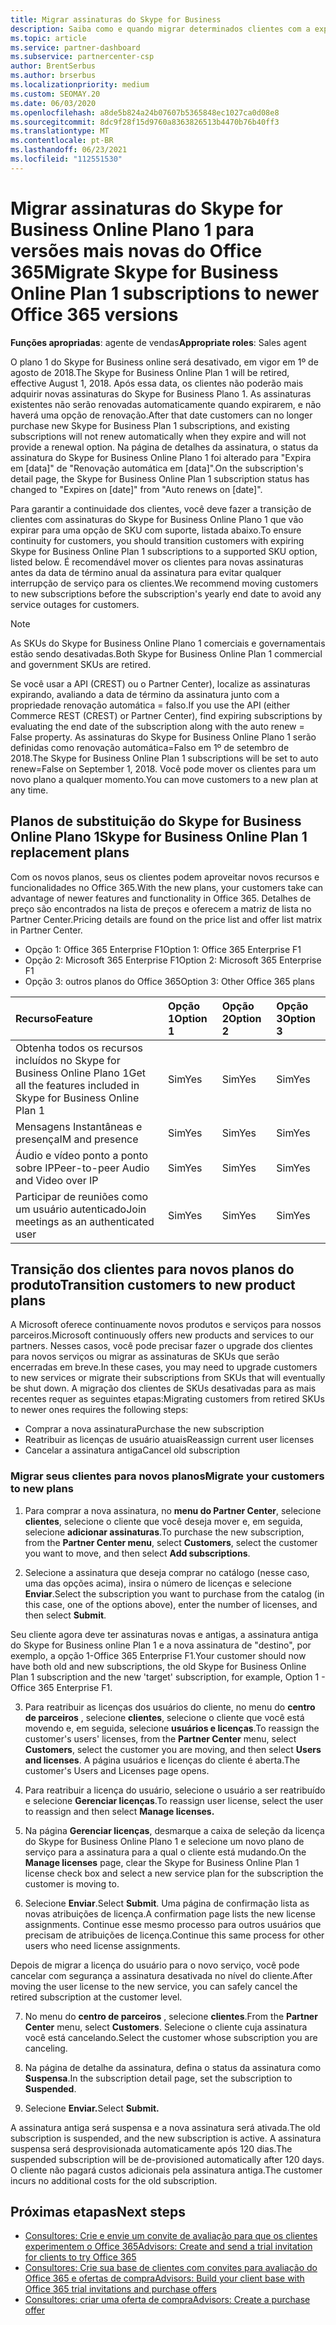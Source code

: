 ```yaml
---
title: Migrar assinaturas do Skype for Business
description: Saiba como e quando migrar determinados clientes com a expiração de assinaturas do plano 1 do Skype for Business online para novas versões do Office 365.
ms.topic: article
ms.service: partner-dashboard
ms.subservice: partnercenter-csp
author: BrentSerbus
ms.author: brserbus
ms.localizationpriority: medium
ms.custom: SEOMAY.20
ms.date: 06/03/2020
ms.openlocfilehash: a8de5b824a24b07607b5365848ec1027ca0d08e8
ms.sourcegitcommit: 8dc9f28f15d9760a8363826513b4470b76b40ff3
ms.translationtype: MT
ms.contentlocale: pt-BR
ms.lasthandoff: 06/23/2021
ms.locfileid: "112551530"
---
```

# <a name="migrate-skype-for-business-online-plan-1-subscriptions-to-newer-office-365-versions"></a><span data-ttu-id="76bdd-103">Migrar assinaturas do Skype for Business Online Plano 1 para versões mais novas do Office 365</span><span class="sxs-lookup"><span data-stu-id="76bdd-103">Migrate Skype for Business Online Plan 1 subscriptions to newer Office 365 versions</span></span>

<span data-ttu-id="76bdd-104">**Funções apropriadas**: agente de vendas</span><span class="sxs-lookup"><span data-stu-id="76bdd-104">**Appropriate roles**: Sales agent</span></span>

<span data-ttu-id="76bdd-105">O plano 1 do Skype for Business online será desativado, em vigor em 1º de agosto de 2018.</span><span class="sxs-lookup"><span data-stu-id="76bdd-105">The Skype for Business Online Plan 1 will be retired, effective August 1, 2018.</span></span> <span data-ttu-id="76bdd-106">Após essa data, os clientes não poderão mais adquirir novas assinaturas do Skype for Business Plano 1. As assinaturas existentes não serão renovadas automaticamente quando expirarem, e não haverá uma opção de renovação.</span><span class="sxs-lookup"><span data-stu-id="76bdd-106">After that date customers can no longer purchase new Skype for Business Plan 1 subscriptions, and existing subscriptions will not renew automatically when they expire and will not provide a renewal option.</span></span> <span data-ttu-id="76bdd-107">Na página de detalhes da assinatura, o status da assinatura do Skype for Business Online Plano 1 foi alterado para "Expira em [data]" de "Renovação automática em [data]".</span><span class="sxs-lookup"><span data-stu-id="76bdd-107">On the subscription's detail page, the Skype for Business Online Plan 1 subscription status has changed to "Expires on [date]" from "Auto renews on [date]".</span></span>  

<span data-ttu-id="76bdd-108">Para garantir a continuidade dos clientes, você deve fazer a transição de clientes com assinaturas do Skype for Business Online Plano 1 que vão expirar para uma opção de SKU com suporte, listada abaixo.</span><span class="sxs-lookup"><span data-stu-id="76bdd-108">To ensure continuity for customers, you should transition customers with expiring Skype for Business Online Plan 1 subscriptions to a supported SKU option, listed below.</span></span> <span data-ttu-id="76bdd-109">É recomendável mover os clientes para novas assinaturas antes da data de término anual da assinatura para evitar qualquer interrupção de serviço para os clientes.</span><span class="sxs-lookup"><span data-stu-id="76bdd-109">We recommend moving customers to new subscriptions before the subscription's yearly end date to avoid any service outages for customers.</span></span> 

>[!NOTE]
><span data-ttu-id="76bdd-110">As SKUs do Skype for Business Online Plano 1 comerciais e governamentais estão sendo desativadas.</span><span class="sxs-lookup"><span data-stu-id="76bdd-110">Both Skype for Business Online Plan 1 commercial and government SKUs are retired.</span></span>

<span data-ttu-id="76bdd-111">Se você usar a API (CREST) ou o Partner Center), localize as assinaturas expirando, avaliando a data de término da assinatura junto com a propriedade renovação automática = falso.</span><span class="sxs-lookup"><span data-stu-id="76bdd-111">If you use the API (either Commerce REST (CREST) or Partner Center), find expiring subscriptions by evaluating the end date of the subscription along with the auto renew = False property.</span></span> <span data-ttu-id="76bdd-112">As assinaturas do Skype for Business Online Plano 1 serão definidas como renovação automática=Falso em 1º de setembro de 2018.</span><span class="sxs-lookup"><span data-stu-id="76bdd-112">The Skype for Business Online Plan 1 subscriptions will be set to auto renew=False on September 1, 2018.</span></span> <span data-ttu-id="76bdd-113">Você pode mover os clientes para um novo plano a qualquer momento.</span><span class="sxs-lookup"><span data-stu-id="76bdd-113">You can move customers to a new plan at any time.</span></span> 

## <a name="skype-for-business-online-plan-1-replacement-plans"></a><span data-ttu-id="76bdd-114">Planos de substituição do Skype for Business Online Plano 1</span><span class="sxs-lookup"><span data-stu-id="76bdd-114">Skype for Business Online Plan 1 replacement plans</span></span>

<span data-ttu-id="76bdd-115">Com os novos planos, seus os clientes podem aproveitar novos recursos e funcionalidades no Office 365.</span><span class="sxs-lookup"><span data-stu-id="76bdd-115">With the new plans, your customers take can advantage of newer features and functionality in Office 365.</span></span> <span data-ttu-id="76bdd-116">Detalhes de preço são encontrados na lista de preços e oferecem a matriz de lista no Partner Center.</span><span class="sxs-lookup"><span data-stu-id="76bdd-116">Pricing details are found on the price list and offer list matrix in Partner Center.</span></span> 

- <span data-ttu-id="76bdd-117">Opção 1: Office 365 Enterprise F1</span><span class="sxs-lookup"><span data-stu-id="76bdd-117">Option 1: Office 365 Enterprise F1</span></span>
- <span data-ttu-id="76bdd-118">Opção 2: Microsoft 365 Enterprise F1</span><span class="sxs-lookup"><span data-stu-id="76bdd-118">Option 2: Microsoft 365 Enterprise F1</span></span>
- <span data-ttu-id="76bdd-119">Opção 3: outros planos do Office 365</span><span class="sxs-lookup"><span data-stu-id="76bdd-119">Option 3: Other Office 365 plans</span></span>

|<span data-ttu-id="76bdd-120">**Recurso**</span><span class="sxs-lookup"><span data-stu-id="76bdd-120">**Feature**</span></span>    |<span data-ttu-id="76bdd-121">**Opção 1**</span><span class="sxs-lookup"><span data-stu-id="76bdd-121">**Option 1**</span></span>   |<span data-ttu-id="76bdd-122">**Opção 2**</span><span class="sxs-lookup"><span data-stu-id="76bdd-122">**Option 2**</span></span>   |<span data-ttu-id="76bdd-123">**Opção 3**</span><span class="sxs-lookup"><span data-stu-id="76bdd-123">**Option 3**</span></span>   |
|:-----------------|:-----------------|:-------------|:------------|
|<span data-ttu-id="76bdd-124">Obtenha todos os recursos incluídos no Skype for Business Online Plano 1</span><span class="sxs-lookup"><span data-stu-id="76bdd-124">Get all the features included in Skype for Business Online Plan 1</span></span>|<span data-ttu-id="76bdd-125">Sim</span><span class="sxs-lookup"><span data-stu-id="76bdd-125">Yes</span></span>   |<span data-ttu-id="76bdd-126">Sim</span><span class="sxs-lookup"><span data-stu-id="76bdd-126">Yes</span></span>   |<span data-ttu-id="76bdd-127">Sim</span><span class="sxs-lookup"><span data-stu-id="76bdd-127">Yes</span></span>   |
|<span data-ttu-id="76bdd-128">Mensagens Instantâneas e presença</span><span class="sxs-lookup"><span data-stu-id="76bdd-128">IM and presence</span></span> |<span data-ttu-id="76bdd-129">Sim</span><span class="sxs-lookup"><span data-stu-id="76bdd-129">Yes</span></span>   |<span data-ttu-id="76bdd-130">Sim</span><span class="sxs-lookup"><span data-stu-id="76bdd-130">Yes</span></span>   |<span data-ttu-id="76bdd-131">Sim</span><span class="sxs-lookup"><span data-stu-id="76bdd-131">Yes</span></span>   |
|<span data-ttu-id="76bdd-132">Áudio e vídeo ponto a ponto sobre IP</span><span class="sxs-lookup"><span data-stu-id="76bdd-132">Peer-to-peer Audio and Video over IP</span></span>|<span data-ttu-id="76bdd-133">Sim</span><span class="sxs-lookup"><span data-stu-id="76bdd-133">Yes</span></span>   |<span data-ttu-id="76bdd-134">Sim</span><span class="sxs-lookup"><span data-stu-id="76bdd-134">Yes</span></span>   |<span data-ttu-id="76bdd-135">Sim</span><span class="sxs-lookup"><span data-stu-id="76bdd-135">Yes</span></span>   
|<span data-ttu-id="76bdd-136">Participar de reuniões como um usuário autenticado</span><span class="sxs-lookup"><span data-stu-id="76bdd-136">Join meetings as an authenticated user</span></span>| <span data-ttu-id="76bdd-137">Sim</span><span class="sxs-lookup"><span data-stu-id="76bdd-137">Yes</span></span>   |<span data-ttu-id="76bdd-138">Sim</span><span class="sxs-lookup"><span data-stu-id="76bdd-138">Yes</span></span>   |<span data-ttu-id="76bdd-139">Sim</span><span class="sxs-lookup"><span data-stu-id="76bdd-139">Yes</span></span>   |

## <a name="transition-customers-to-new-product-plans"></a><span data-ttu-id="76bdd-140">Transição dos clientes para novos planos do produto</span><span class="sxs-lookup"><span data-stu-id="76bdd-140">Transition customers to new product plans</span></span>

<span data-ttu-id="76bdd-141">A Microsoft oferece continuamente novos produtos e serviços para nossos parceiros.</span><span class="sxs-lookup"><span data-stu-id="76bdd-141">Microsoft continuously offers new products and services to our partners.</span></span> <span data-ttu-id="76bdd-142">Nesses casos, você pode precisar fazer o upgrade dos clientes para novos serviços ou migrar as assinaturas de SKUs que serão encerradas em breve.</span><span class="sxs-lookup"><span data-stu-id="76bdd-142">In these cases, you may need to upgrade customers to new services or migrate their subscriptions from SKUs that will eventually be shut down.</span></span> <span data-ttu-id="76bdd-143">A migração dos clientes de SKUs desativadas para as mais recentes requer as seguintes etapas:</span><span class="sxs-lookup"><span data-stu-id="76bdd-143">Migrating customers from retired SKUs to newer ones requires the following steps:</span></span>

- <span data-ttu-id="76bdd-144">Comprar a nova assinatura</span><span class="sxs-lookup"><span data-stu-id="76bdd-144">Purchase the new subscription</span></span>
- <span data-ttu-id="76bdd-145">Reatribuir as licenças de usuário atuais</span><span class="sxs-lookup"><span data-stu-id="76bdd-145">Reassign current user licenses</span></span>
- <span data-ttu-id="76bdd-146">Cancelar a assinatura antiga</span><span class="sxs-lookup"><span data-stu-id="76bdd-146">Cancel old subscription</span></span>

### <a name="migrate-your-customers-to-new-plans"></a><span data-ttu-id="76bdd-147">Migrar seus clientes para novos planos</span><span class="sxs-lookup"><span data-stu-id="76bdd-147">Migrate your customers to new plans</span></span>

1. <span data-ttu-id="76bdd-148">Para comprar a nova assinatura, no **menu do Partner Center**, selecione **clientes**, selecione o cliente que você deseja mover e, em seguida, selecione **adicionar assinaturas**.</span><span class="sxs-lookup"><span data-stu-id="76bdd-148">To purchase the new subscription, from the **Partner Center menu**, select **Customers**, select the customer you want to move, and then select **Add subscriptions**.</span></span>

2. <span data-ttu-id="76bdd-149">Selecione a assinatura que deseja comprar no catálogo (nesse caso, uma das opções acima), insira o número de licenças e selecione **Enviar**.</span><span class="sxs-lookup"><span data-stu-id="76bdd-149">Select the subscription you want to purchase from the catalog (in this case, one of the options above), enter the number of licenses, and then select **Submit**.</span></span> 

<span data-ttu-id="76bdd-150">Seu cliente agora deve ter assinaturas novas e antigas, a assinatura antiga do Skype for Business online Plan 1 e a nova assinatura de "destino", por exemplo, a opção 1-Office 365 Enterprise F1.</span><span class="sxs-lookup"><span data-stu-id="76bdd-150">Your customer should now have both old and new subscriptions, the old Skype for Business Online Plan 1  subscription and the new 'target' subscription, for example, Option 1 - Office 365 Enterprise F1.</span></span>

3. <span data-ttu-id="76bdd-151">Para reatribuir as licenças dos usuários do cliente, no menu do **centro de parceiros** , selecione **clientes**, selecione o cliente que você está movendo e, em seguida, selecione **usuários e licenças**.</span><span class="sxs-lookup"><span data-stu-id="76bdd-151">To reassign the customer's users' licenses, from the **Partner Center** menu, select **Customers**, select the customer you are moving, and then select **Users and licenses**.</span></span> <span data-ttu-id="76bdd-152">A página usuários e licenças do cliente é aberta.</span><span class="sxs-lookup"><span data-stu-id="76bdd-152">The customer's Users and Licenses page opens.</span></span>

4. <span data-ttu-id="76bdd-153">Para reatribuir a licença do usuário, selecione o usuário a ser reatribuído e selecione **Gerenciar licenças**.</span><span class="sxs-lookup"><span data-stu-id="76bdd-153">To reassign user license, select the user to reassign and then select **Manage licenses.**</span></span>

5. <span data-ttu-id="76bdd-154">Na página **Gerenciar licenças**, desmarque a caixa de seleção da licença do Skype for Business Online Plano 1 e selecione um novo plano de serviço para a assinatura para a qual o cliente está mudando.</span><span class="sxs-lookup"><span data-stu-id="76bdd-154">On the **Manage licenses** page, clear the Skype for Business Online Plan 1 license check box and select a new service plan for the subscription the customer is moving to.</span></span>

6. <span data-ttu-id="76bdd-155">Selecione **Enviar**.</span><span class="sxs-lookup"><span data-stu-id="76bdd-155">Select **Submit**.</span></span> <span data-ttu-id="76bdd-156">Uma página de confirmação lista as novas atribuições de licença.</span><span class="sxs-lookup"><span data-stu-id="76bdd-156">A confirmation page lists the new license assignments.</span></span> <span data-ttu-id="76bdd-157">Continue esse mesmo processo para outros usuários que precisam de atribuições de licença.</span><span class="sxs-lookup"><span data-stu-id="76bdd-157">Continue this same process for other users who need license assignments.</span></span>

<span data-ttu-id="76bdd-158">Depois de migrar a licença do usuário para o novo serviço, você pode cancelar com segurança a assinatura desativada no nível do cliente.</span><span class="sxs-lookup"><span data-stu-id="76bdd-158">After moving the user license to the new service, you can safely cancel the retired subscription at the customer level.</span></span>

7. <span data-ttu-id="76bdd-159">No menu do **centro de parceiros** , selecione **clientes**.</span><span class="sxs-lookup"><span data-stu-id="76bdd-159">From the **Partner Center** menu, select **Customers**.</span></span> <span data-ttu-id="76bdd-160">Selecione o cliente cuja assinatura você está cancelando.</span><span class="sxs-lookup"><span data-stu-id="76bdd-160">Select the customer whose subscription you are canceling.</span></span>

8. <span data-ttu-id="76bdd-161">Na página de detalhe da assinatura, defina o status da assinatura como **Suspensa**.</span><span class="sxs-lookup"><span data-stu-id="76bdd-161">In the subscription detail page, set the subscription to **Suspended**.</span></span>

9. <span data-ttu-id="76bdd-162">Selecione **Enviar.**</span><span class="sxs-lookup"><span data-stu-id="76bdd-162">Select **Submit.**</span></span>

<span data-ttu-id="76bdd-163">A assinatura antiga será suspensa e a nova assinatura será ativada.</span><span class="sxs-lookup"><span data-stu-id="76bdd-163">The old subscription is suspended, and the new subscription is active.</span></span> <span data-ttu-id="76bdd-164">A assinatura suspensa será desprovisionada automaticamente após 120 dias.</span><span class="sxs-lookup"><span data-stu-id="76bdd-164">The suspended subscription will be de-provisioned automatically after 120 days.</span></span> <span data-ttu-id="76bdd-165">O cliente não pagará custos adicionais pela assinatura antiga.</span><span class="sxs-lookup"><span data-stu-id="76bdd-165">The customer incurs no additional costs for the old subscription.</span></span>

## <a name="next-steps"></a><span data-ttu-id="76bdd-166">Próximas etapas</span><span class="sxs-lookup"><span data-stu-id="76bdd-166">Next steps</span></span>

- [<span data-ttu-id="76bdd-167">Consultores: Crie e envie um convite de avaliação para que os clientes experimentem o Office 365</span><span class="sxs-lookup"><span data-stu-id="76bdd-167">Advisors: Create and send a trial invitation for clients to try Office 365</span></span>](advisors-create-a-trial-invitation.md)
- [<span data-ttu-id="76bdd-168">Consultores: Crie sua base de clientes com convites para avaliação do Office 365 e ofertas de compra</span><span class="sxs-lookup"><span data-stu-id="76bdd-168">Advisors: Build your client base with Office 365 trial invitations and purchase offers</span></span>](advisors-build-your-business.md)
- [<span data-ttu-id="76bdd-169">Consultores: criar uma oferta de compra</span><span class="sxs-lookup"><span data-stu-id="76bdd-169">Advisors: Create a purchase offer</span></span>](advisor-create-a-purchase-offer.md)
